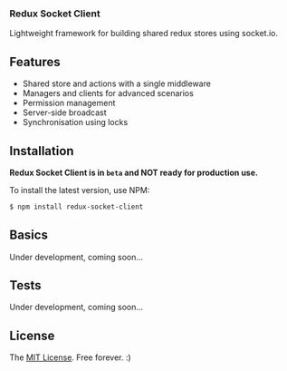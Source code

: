 ### Redux Socket Client

Lightweight framework for building shared redux stores using socket.io.

## Features

 - Shared store and actions with a single middleware
 - Managers and clients for advanced scenarios
 - Permission management
 - Server-side broadcast
 - Synchronisation using locks

## Installation

**Redux Socket Client is in ``beta`` and NOT ready for production use.**

To install the latest version, use NPM:

```bash
$ npm install redux-socket-client
```

## Basics

Under development, coming soon...

## Tests

Under development, coming soon...

## License

The [MIT License](https://github.com/ajuhos/api-core/blob/master/LICENSE).
Free forever. :)